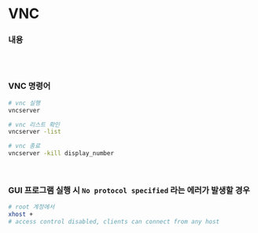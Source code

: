 VNC
===

### 내용
```sh

```

<br>

### VNC 명령어
```sh
# vnc 실행
vncserver

# vnc 리스트 확인
vncserver -list

# vnc 종료
vncserver -kill display_number
```

<br>

### GUI 프로그램 실행 시 `No protocol specified` 라는 에러가 발생할 경우
```sh
# root 계정에서
xhost +
# access control disabled, clients can connect from any host
```

<br>

